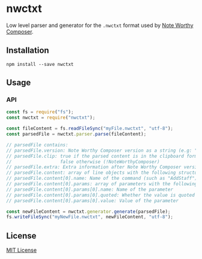 # nwctxt

Low level parser and generator for the `.nwctxt` format used by [Note Worthy Composer](https://noteworthycomposer.com/).

## Installation

```
npm install --save nwctxt
```

## Usage

### API

```js
const fs = require("fs");
const nwctxt = require("nwctxt");

const fileContent = fs.readFileSync("myFile.nwctxt", "utf-8");
const parsedFile = nwctxt.parser.parse(fileContent);

// parsedFile contains:
// parsedFile.version: Note Worthy Composer version as a string (e.g: "2.75")
// parsedFile.clip: true if the parsed content is in the clipboard format (!NoteWorthyComposerClip),
//                  false otherwise (!NoteWorthyComposer)
// parsedFile.extra: Extra information after Note Worthy Composer version (e.g. "Single")
// parsedFile.content: array of line objects with the following structure:
// parsedFile.content[0].name: Name of the command (such as "AddStaff")
// parsedFile.content[0].params: array of parameters with the following structure:
// parsedFile.content[0].params[0].name: Name of the parameter
// parsedFile.content[0].params[0].quoted: Whether the value is quoted
// parsedFile.content[0].params[0].value: Value of the parameter

const newFileContent = nwctxt.generator.generate(parsedFile);
fs.writeFileSync("myNewFile.nwctxt", newFileContent, "utf-8");
```

## License

[MIT License](./LICENSE)
